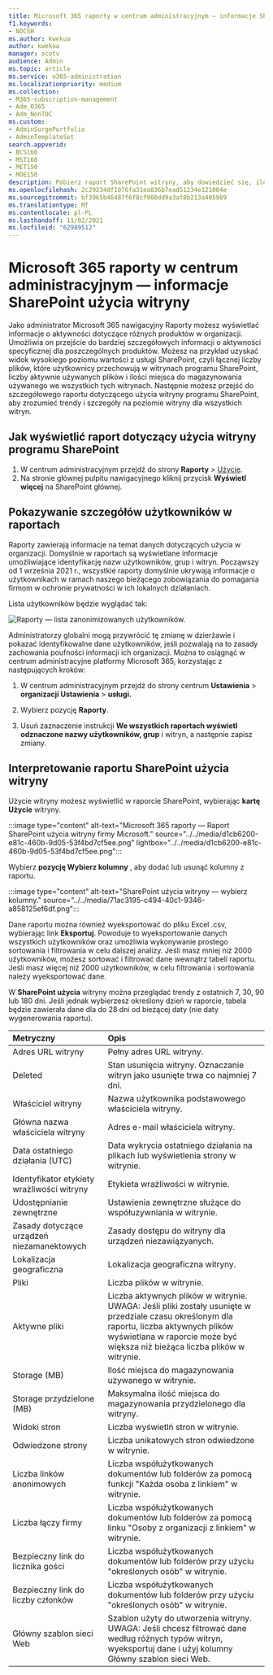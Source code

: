 ```yaml
---
title: Microsoft 365 raporty w centrum administracyjnym — informacje SharePoint użycia witryny
f1.keywords:
- NOCSH
ms.author: kwekua
author: kwekua
manager: scotv
audience: Admin
ms.topic: article
ms.service: o365-administration
ms.localizationpriority: medium
ms.collection:
- M365-subscription-management
- Adm_O365
- Adm_NonTOC
ms.custom:
- AdminSurgePortfolio
- AdminTemplateSet
search.appverid:
- BCS160
- MST160
- MET150
- MOE150
description: Pobierz raport SharePoint witryny, aby dowiedzieć się, ile plików użytkowników przechowuje w witrynach SharePoint, ile jest aktywnie używanych i ile miejsca do magazynowania jest używane.
ms.openlocfilehash: 2c29234df1076fa31ea836b7ead51234e121004e
ms.sourcegitcommit: bf3965b46487f6f8cf900dd9a3af8b213a405989
ms.translationtype: MT
ms.contentlocale: pl-PL
ms.lasthandoff: 11/02/2021
ms.locfileid: "62989512"
---
```

# <a name="microsoft-365-reports-in-the-admin-center---sharepoint-site-usage"></a>Microsoft 365 raporty w centrum administracyjnym — informacje SharePoint użycia witryny

Jako administrator Microsoft 365 nawigacyjny Raporty możesz wyświetlać informacje o aktywności dotyczące różnych produktów w organizacji. Umożliwia on przejście do bardziej szczegółowych informacji o aktywności specyficznej dla poszczególnych produktów. Możesz na przykład uzyskać widok wysokiego poziomu wartości z usługi SharePoint, czyli łącznej liczby plików, które użytkownicy przechowują w witrynach programu SharePoint, liczby aktywnie używanych plików i ilości miejsca do magazynowania używanego we wszystkich tych witrynach. Następnie możesz przejść do szczegółowego raportu dotyczącego użycia witryny programu SharePoint, aby zrozumieć trendy i szczegóły na poziomie witryny dla wszystkich witryn. 

## <a name="how-to-get-to-the-sharepoint-site-usage-report"></a>Jak wyświetlić raport dotyczący użycia witryny programu SharePoint

1. W centrum administracyjnym przejdź do strony **Raporty** \> <a href="https://go.microsoft.com/fwlink/p/?linkid=2074756" target="_blank">Użycie</a>. 
2. Na stronie głównej pulpitu nawigacyjnego kliknij przycisk **Wyświetl więcej** na SharePoint głównej.

## <a name="show-user-details-in-the-reports"></a>Pokazywanie szczegółów użytkowników w raportach

Raporty zawierają informacje na temat danych dotyczących użycia w organizacji. Domyślnie w raportach są wyświetlane informacje umożliwiające identyfikację nazw użytkowników, grup i witryn. Począwszy od 1 września 2021 r., wszystkie raporty domyślnie ukrywają informacje o użytkownikach w ramach naszego bieżącego zobowiązania do pomagania firmom w ochronie prywatności w ich lokalnych działaniach.
  
Lista użytkowników będzie wyglądać tak:
  
![Raporty — lista zanonimizowanych użytkowników.](../../media/2ed99bce-4978-4ee3-9ea2-4a8db26eef02.png)
  
Administratorzy globalni mogą przywrócić tę zmianę w dzierżawie i pokazać identyfikowalne dane użytkowników, jeśli pozwalają na to zasady zachowania poufności informacji ich organizacji. Można to osiągnąć w centrum administracyjne platformy Microsoft 365, korzystając z następujących kroków:
  
1. W centrum administracyjnym przejdź do strony centrum **Ustawienia** \> **organizacji Ustawienia** \> **usługi.**

2. Wybierz pozycję **Raporty**. 
  
3. Usuń zaznaczenie instrukcji **We wszystkich raportach wyświetl odznaczone nazwy użytkowników, grup** i witryn, a następnie zapisz zmiany. 
  
## <a name="interpret-the-sharepoint-site-usage-report"></a>Interpretowanie raportu SharePoint użycia witryny

Użycie witryny możesz wyświetlić w raporcie SharePoint, wybierając **kartę Użycie** witryny.

:::image type="content" alt-text="Microsoft 365 raporty — Raport SharePoint użycia witryny firmy Microsoft." source="../../media/d1cb6200-e81c-460b-9d05-53f4bd7cf5ee.png" lightbox="../../media/d1cb6200-e81c-460b-9d05-53f4bd7cf5ee.png":::

Wybierz **pozycję Wybierz kolumny** , aby dodać lub usunąć kolumny z raportu.

:::image type="content" alt-text="SharePoint użycia witryny — wybierz kolumny." source="../../media/71ac3195-c494-40c1-9346-a858125ef6df.png":::

Dane raportu można również wyeksportować do pliku Excel .csv, wybierając link **Eksportuj**. Powoduje to wyeksportowanie danych wszystkich użytkowników oraz umożliwia wykonywanie prostego sortowania i filtrowania w celu dalszej analizy. Jeśli masz mniej niż 2000 użytkowników, możesz sortować i filtrować dane wewnątrz tabeli raportu. Jeśli masz więcej niż 2000 użytkowników, w celu filtrowania i sortowania należy wyeksportować dane. 

W **SharePoint użycia** witryny można przeglądać trendy z ostatnich 7, 30, 90 lub 180 dni. Jeśli jednak wybierzesz określony dzień w raporcie, tabela będzie zawierała dane dla do 28 dni od bieżącej daty (nie daty wygenerowania raportu).
  
|Metryczny|Opis|
|:-----|:-----|
|Adres URL witryny  |Pełny adres URL witryny. |
|Deleted  |Stan usunięcia witryny. Oznaczanie witryn jako usunięte trwa co najmniej 7 dni.  |
|Właściciel witryny  |Nazwa użytkownika podstawowego właściciela witryny.   |
|Główna nazwa właściciela witryny  |Adres e-mail właściciela witryny. |
|Data ostatniego działania (UTC)  | Data wykrycia ostatniego działania na plikach lub wyświetlenia strony w witrynie.  |
|Identyfikator etykiety wrażliwości witryny  | Etykieta wrażliwości w witrynie.  |
|Udostępnianie zewnętrzne  | Ustawienia zewnętrzne służące do współuzywniania w witrynie.  |
|Zasady dotyczące urządzeń niezamanektowych  | Zasady dostępu do witryny dla urządzeń niezawiązyanych.  |
|Lokalizacja geograficzna  | Lokalizacja geograficzna witryny.  |
|Pliki  |Liczba plików w witrynie. |
|Aktywne pliki  | Liczba aktywnych plików w witrynie.<br/> UWAGA: Jeśli pliki zostały usunięte w przedziale czasu określonym dla raportu, liczba aktywnych plików wyświetlana w raporcie może być większa niż bieżąca liczba plików w witrynie.  |
|Storage (MB)  |Ilość miejsca do magazynowania używanego w witrynie.  |
|Storage przydzielone (MB)  |Maksymalna ilość miejsca do magazynowania przydzielonego dla witryny.  |
|Widoki stron  |Liczba wyświetlń stron w witrynie.  |
|Odwiedzone strony  |Liczba unikatowych stron odwiedzone w witrynie.  |
|Liczba linków anonimowych  |Liczba współużytkowanych dokumentów lub folderów za pomocą funkcji "Każda osoba z linkiem" w witrynie.  |
|Liczba łączy firmy  |Liczba współużytkowanych dokumentów lub folderów za pomocą linku "Osoby z organizacji z linkiem" w witrynie.  |
|Bezpieczny link do licznika gości  |Liczba współużytkowanych dokumentów lub folderów przy użyciu "określonych osób" w witrynie.  |
|Bezpieczny link do liczby członków  |Liczba współużytkowanych dokumentów lub folderów przy użyciu "określonych osób" w witrynie.  |
|Główny szablon sieci Web  |Szablon użyty do utworzenia witryny.  <br/> UWAGA: Jeśli chcesz filtrować dane według różnych typów witryn, wyeksportuj dane i użyj kolumny Główny szablon sieci Web. |

